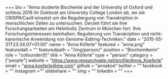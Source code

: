 +++
bio = "Anna studierte Biochemie and der University of Oxford und schloss 2016 ihr Doktorat am University College London ab, wo sie CRISPR/Cas9 einsetzt um die Reguliergung von Transkription in menschlichen Zellen zu untersuchen. Derzeit führt sie ihre Forschungsarbeiten am Helmholtz Zentrum in München fort. Ihre Forschungsinteressen beinhalten: Regulierung von Transkription und nicht-kanonische Anwendung von Genome-Editing-Techniken."
date = "2015-05-31T23:34:07+01:00"
name = "Anna Köferle"
featured = "anna.png"
featuredalt = ""
featuredpath = "/img/person/"
position = "Biochemikerin"
role = "cofounder(f)"
title = "Anna Köferle"
type = "person"
category = ["people"]
website = "https://www.researchgate.net/profile/Anna_Koeferle"
email = "anna.koeferle@me.com"
github = "annakoe"
twitter = ""
facebook = ""
instagram =""
slideshare = ""
xing = ""
linkedin = ""
+++
